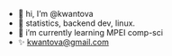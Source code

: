 - 👋 hi, I’m @kwantova
- 👀 statistics, backend dev, linux. 
- 🌱 i’m currently learning MPEI comp-sci
- ✨ kwantova@gmail.com
